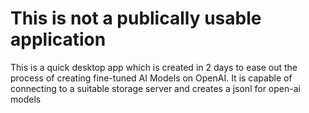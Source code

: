 # This is not a publically usable application

This is a quick desktop app which is created in 2 days to ease out the process of creating fine-tuned AI Models on OpenAI. It is capable of connecting to a suitable storage server and creates a jsonl for open-ai models
